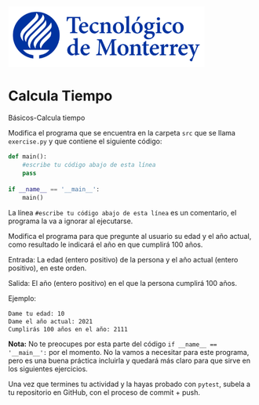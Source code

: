 ![Tec de Monterrey](../../images/logotecmty.png)
# Calcula Tiempo
Básicos-Calcula tiempo

Modifica el programa que se encuentra en la carpeta `src` que se llama `exercise.py` y que contiene el siguiente código:

```python
def main():
    #escribe tu código abajo de esta línea
    pass

if __name__ == '__main__':
    main()
```

La línea `#escribe tu código abajo de esta línea` es un comentario, el programa la va a ignorar al ejecutarse.

Modifica el programa para que pregunte al usuario su edad y el año actual, como resultado le indicará el año en que cumplirá 100 años.

Entrada:
La edad (entero positivo) de la persona y el año actual (entero positivo), en este orden.

Salida:
El año (entero positivo) en el que la persona cumplirá 100 años.

Ejemplo:
```
Dame tu edad: 10
Dame el año actual: 2021
Cumplirás 100 años en el año: 2111
```

**Nota:** No te preocupes por esta parte del código `if __name__ == '__main__':` por el momento. No la vamos a necesitar para este programa, pero es una buena práctica incluirla y quedará más claro para que sirve en los siguientes ejercicios.

Una vez que termines tu actividad y la hayas probado con `pytest`, subela a tu repositorio en GitHub, con el proceso de commit + push.